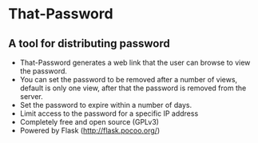 # That-Password

## A tool for distributing password

- That-Password generates a web link that the user can browse to view the password.
- You can set the password to be removed after a number of views, default is only one view, after that the password is removed from the server.
- Set the password to expire within a number of days.
- Limit access to the password for a specific IP address
- Completely free and open source (GPLv3)
- Powered by Flask (http://flask.pocoo.org/)
